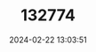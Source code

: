 ---
title: "132774"
category: "Epinephelus areolatus"
draft: false
date: 2024-02-22 13:03:51
languages:
  English: ["Areolated Grouper", "Areolate Rock Cod", "Flat-tail Cod", "Green-spotted Rock Cod", "Grouper", "Spotted Grouper", "Squaretail Rockcod", "Squaretail Rock Cod", "Yellow-spotted Rockcod", "Yellow-spotted Rock-cod", "Areolate Grouper"]
  Spanish; Castilian: ["Mero Areolado"]
  French: ["Merou areole", "Vieille maconde"]
  Japanese: ["Omon-hata"]
  Arabic: ["Qutwa"]
---